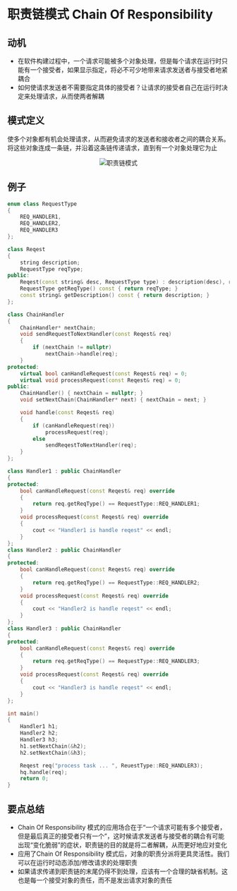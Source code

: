 # 职责链模式 Chain Of Responsibility

## 动机

- 在软件构建过程中，一个请求可能被多个对象处理，但是每个请求在运行时只能有一个接受者，如果显示指定，将必不可少地带来请求发送者与接受者地紧耦合
- 如何使请求发送者不需要指定具体的接受者？让请求的接受者自己在运行时决定来处理请求，从而使两者解耦

## 模式定义

使多个对象都有机会处理请求，从而避免请求的发送者和接收者之间的耦合关系。将这些对象连成一条链，并沿着这条链传递请求，直到有一个对象处理它为止

<div align="center"><img src="./images/职责链模式.png" alt="职责链模式" height= width= /></div>

## 例子

```cpp
enum class RequestType
{
    REQ_HANDLER1,
    REQ_HANDLER2,
    REQ_HANDLER3
};

class Reqest
{
    string description;
    RequestType reqType;
public:
    Reqest(const string& desc, RequestType type) : description(desc), reqType(type) {}
    RequestType getReqType() const { return reqType; }
    const string& getDescription() const { return description; }
};

class ChainHandler
{
    ChainHandler* nextChain;
    void sendRequestToNextHandler(const Reqest& req)
    {
        if (nextChain != nullptr)
            nextChain->handle(req);
    }
protected:
    virtual bool canHandleRequest(const Reqest& req) = 0;
    virtual void processRequest(const Reqest& req) = 0;
public:
    ChainHandler() { nextChain = nullptr; }
    void setNextChain(ChainHandler* next) { nextChain = next; }

    void handle(const Reqest& req)
    {
        if (canHandleRequest(req))
            processRequest(req);
        else
            sendReqestToNextHandler(req);
    }
};

class Handler1 : public ChainHandler
{
protected:
    bool canHandleRequest(const Reqest& req) override
    {
        return req.getReqType() == RequestType::REQ_HANDLER1;
    }
    void processRequest(const Reqest& req) override
    {
        cout << "Handler1 is handle reqest" << endl;
    }
};
class Handler2 : public ChainHandler
{
protected:
    bool canHandleRequest(const Reqest& req) override
    {
        return req.getReqType() == RequestType::REQ_HANDLER2;
    }
    void processRequest(const Reqest& req) override
    {
        cout << "Handler2 is handle reqest" << endl;
    }
};
class Handler3 : public ChainHandler
{
protected:
    bool canHandleRequest(const Reqest& req) override
    {
        return req.getReqType() == RequestType::REQ_HANDLER3;
    }
    void processRequest(const Reqest& req) override
    {
        cout << "Handler3 is handle reqest" << endl;
    }
};

int main()
{
    Handler1 h1;
    Handler2 h2;
    Handler3 h3;
    h1.setNextChain(&h2);
    h2.setNextChain(&h3);

    Reqest req("process task ... ", ReuestType::REQ_HANDLER3);
    hq.handle(req);
    return 0;
}
```

## 要点总结

- Chain Of Responsibility 模式的应用场合在于“一个请求可能有多个接受者，但是最后真正的接受者只有一个”，这时候请求发送者与接受者的耦合有可能出现“变化脆弱”的症状，职责链的目的就是将二者解耦，从而更好地应对变化
- 应用了Chain Of Responsibility 模式后，对象的职责分派将更具灵活性。我们可以在运行时动态添加/修改请求的处理职责
- 如果请求传递到职责链的末尾仍得不到处理，应该有一个合理的缺省机制。这也是每一个接受对象的责任，而不是发出请求对象的责任
  
